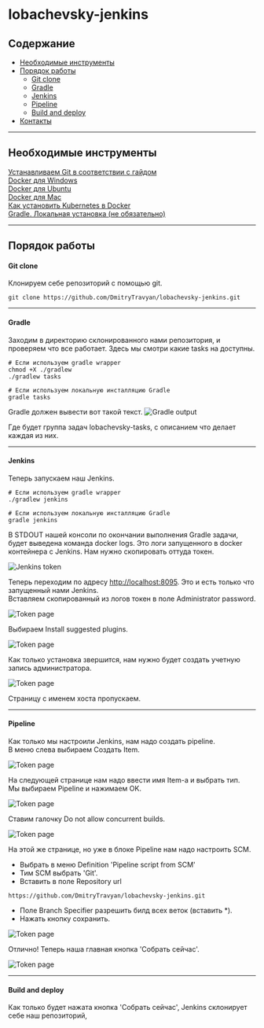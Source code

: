 # lobachevsky-jenkins

## Содержание
- [Необходимые инструменты](#Heading)
- [Порядок работы](#Heading)
  * [Git clone](#sub-heading)
  * [Gradle](#sub-heading)
  * [Jenkins](#sub-heading)
  * [Pipeline](#sub-heading)
  * [Build and deploy](#sub-heading)
- [Контакты](#Heading)

---
<!-- toc -->
## Необходимые инструменты
[Устанавливаем Git в соответствии с гайдом](https://git-scm.com/book/ru/v2/Введение-Установка-Git)  
[Docker для Windows](https://docs.docker.com/docker-for-windows/install/)  
[Docker для Ubuntu](https://docs.docker.com/engine/install/ubuntu/)  
[Docker для Mac](https://docs.docker.com/docker-for-mac/install/)  
[Как установить Kubernetes в Docker](https://birthday.play-with-docker.com/kubernetes-docker-desktop/)  
[Gradle. Локальная установка (не обязательно)](https://gradle.org/install/)

---
## Порядок работы
#### Git clone
Клонируем себе репозиторий с помощью git.
```shell script
git clone https://github.com/DmitryTravyan/lobachevsky-jenkins.git
```

---
#### Gradle
Заходим в директорию склонированного нами репозитория, и проверяем что все работает. Здесь мы смотри какие tasks на доступны.
```shell script
# Если используем gradle wrapper
chmod +X ./gradlew
./gradlew tasks

# Если используем локальную инсталляцию Gradle
gradle tasks
```
Gradle должен вывести вот такой текст.
![Gradle output](images/tasks.png "lobachevsky tasks with description")

Где будет группа задач lobachevsky-tasks, с описанием что делает каждая из них.  

---
#### Jenkins
Теперь запускаем наш Jenkins.
```shell script
# Если используем gradle wrapper
./gradlew jenkins

# Если используем локальную инсталляцию Gradle
gradle jenkins
```

В STDOUT нашей консоли по окончании выполнения Gradle задачи, будет выведена команда docker logs.
Это логи запущенного в docker контейнера с Jenkins. Нам нужно скопировать оттуда токен.

![Jenkins token](images/admin_token.png "Token for unlock Jenkins")

Теперь переходим по адресу [http://localhost:8095](http://localhost:8095).
Это и есть только что запущенный нами Jenkins.  
Вставляем скопированный из логов токен в поле Administrator password.

![Token page](images/insert_token.png "Insert token to this window")

Выбираем Install suggested plugins.

![Token page](images/suggested_plugins.png "Insert token to this window")

Как только установка звершится, нам нужно будет создать учетную запись администратора.

![Token page](images/create_admin.png "Insert token to this window")

Страницу с именем хоста пропускаем.

---
#### Pipeline

Как только мы настроили Jenkins, нам надо создать pipeline.  
В меню слева выбираем Создать Item.

![Token page](images/create_item.png "Insert token to this window")

На следующей странице нам надо ввести имя Item-а и выбрать тип.  
Мы выбираем Pipeline и нажимаем OK.

![Token page](images/pipeline.png "Insert token to this window")

Ставим галочку Do not allow concurrent builds.

![Token page](images/concurrent_build.png "Insert token to this window")

На этой же странице, но уже в блоке Pipeline нам надо настроить SCM.
- Выбрать в меню Definition 'Pipeline script from SCM'
- Тим SCM выбрать 'Git'.
- Вставить в поле Repository url
```
https://github.com/DmitryTravyan/lobachevsky-jenkins.git
```
- Поле Branch Specifier разрешить билд всех веток (вставить *).
- Нажать кнопку сохранить.

![Token page](images/pipeline_scm.png "Insert token to this window")

Отлично! Теперь наша главная кнопка 'Собрать сейчас'.

![Token page](images/run_pipeline.png "Insert token to this window")

---
#### Build and deploy

Как только будет нажата кнопка 'Собрать сейчас', Jenkins склонирует себе наш репозиторий, 